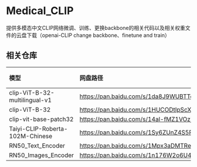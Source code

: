 # Medical_CLIP
提供多模态中文CLIP网络微调、训练、更换backbone的相关代码以及相关权重文件的云盘下载（openai-CLIP change backbone、finetune and train）


## 相关仓库
| 模型 | 网盘路径 | 提取码 |
| :----- | :----- | :----- |
clip-ViT-B-32-multilingual-v1 | https://pan.baidu.com/s/1da8J9WUBTTePZ0whQqoTKw   | ws3y
clip-ViT-B-32 | https://pan.baidu.com/s/1HUCODtIpScX19P7m8c1cuQ  | 81sb 
clip-vit-base-patch32 | https://pan.baidu.com/s/14al-fMZ1VOzjTJ1FI9d7AQ  | 83wo
Taiyi-CLIP-Roberta-102M-Chinese | https://pan.baidu.com/s/1Sy6ZUnZ4S5P1C-wiOdi4fQ h | skt8 
RN50_Text_Encoder | https://pan.baidu.com/s/1Mpx3aDMTRePcBg5eFcJ26w | ud3f 
RN50_Images_Encoder | https://pan.baidu.com/s/1n176W2o6U4IXjGLljn5YDA  | vozu 



